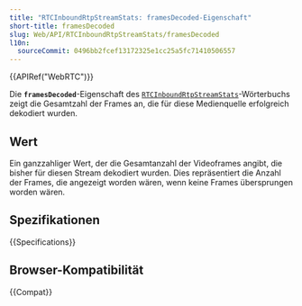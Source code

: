 ```yaml
---
title: "RTCInboundRtpStreamStats: framesDecoded-Eigenschaft"
short-title: framesDecoded
slug: Web/API/RTCInboundRtpStreamStats/framesDecoded
l10n:
  sourceCommit: 0496bb2fcef13172325e1cc25a5fc71410506557
---
```


{{APIRef("WebRTC")}}

Die **`framesDecoded`**-Eigenschaft des [`RTCInboundRtpStreamStats`](/de/docs/Web/API/RTCInboundRtpStreamStats)-Wörterbuchs zeigt die Gesamtzahl der Frames an, die für diese Medienquelle erfolgreich dekodiert wurden.

## Wert

Ein ganzzahliger Wert, der die Gesamtanzahl der Videoframes angibt, die bisher für diesen Stream dekodiert wurden. Dies repräsentiert die Anzahl der Frames, die angezeigt worden wären, wenn keine Frames übersprungen worden wären.

## Spezifikationen

{{Specifications}}

## Browser-Kompatibilität

{{Compat}}
